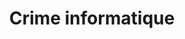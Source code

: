 ---
title: Crime informatique
longTitle: 'Crime informatique'
tags:
- gccommon
french:
- "[[Computer crime]]"
---